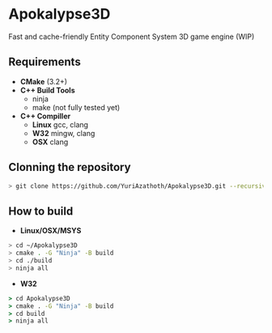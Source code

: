 # Apokalypse3D
Fast and cache-friendly Entity Component System 3D game engine (WIP)

## Requirements
- **CMake** (3.2+)
- **C++ Build Tools**
	- ninja
	- make (not fully tested yet)
- **C++ Compiller**
	- **Linux** gcc, clang
	- **W32** mingw, clang
	- **OSX** clang

## Clonning the repository
```bash
> git clone https://github.com/YuriAzathoth/Apokalypse3D.git --recursive 
```

## How to build
- **Linux/OSX/MSYS**
```bash
> cd ~/Apokalypse3D
> cmake . -G "Ninja" -B build
> cd ./build
> ninja all
```
- **W32**
```cmd
> cd Apokalypse3D
> cmake . -G "Ninja" -B build
> cd build
> ninja all
```
